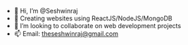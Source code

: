 - 👋 Hi, I’m @Seshwinraj
- 👀 Creating websites using ReactJS/NodeJS/MongoDB
- 💞️ I’m looking to collaborate on web development projects
- 📫 Email: theseshwinraj@gmail.com


